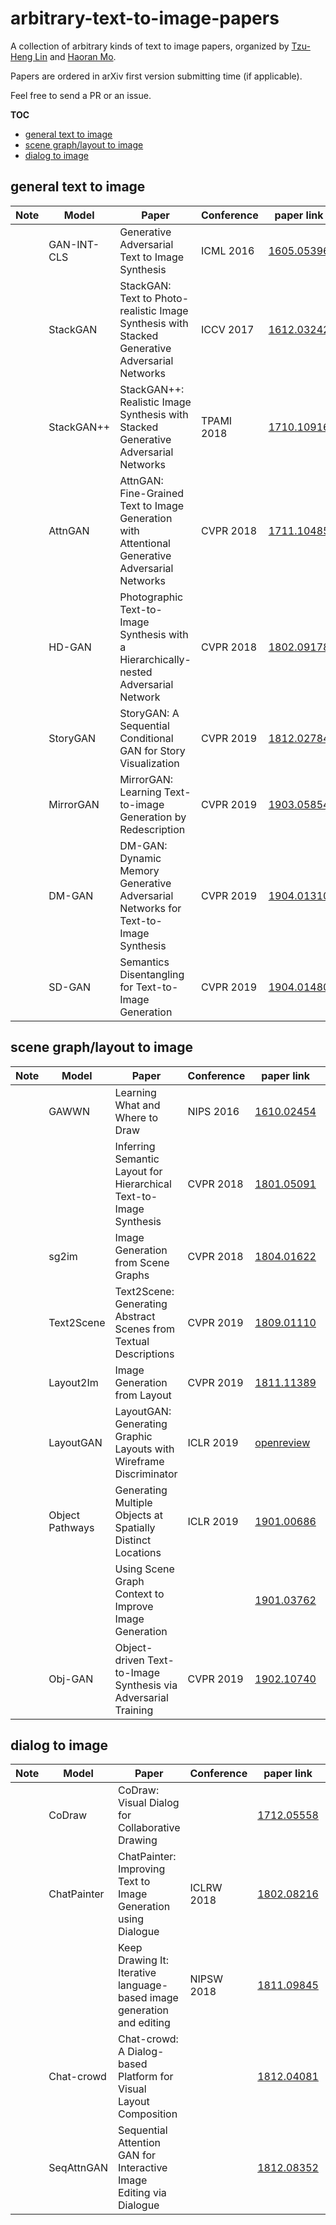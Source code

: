 # arbitrary-text-to-image-papers
A collection of arbitrary kinds of text to image papers, organized by [Tzu-Heng Lin](https://lzhbrian.me) and [Haoran Mo](https://github.com/MarkMoHR).

Papers are ordered in arXiv first version submitting time (if applicable).

Feel free to send a PR or an issue.




**TOC**

* [general text to image](#general-text-to-image)
* [scene graph/layout to image](#scene-graphlayout-to-image)
* [dialog to image](#dialog-to-image)



## general text to image

| Note | Model       | Paper                                                        | Conference | paper link                                     | code link                                                    |
| ---- | ----------- | ------------------------------------------------------------ | ---------- | ---------------------------------------------- | ------------------------------------------------------------ |
|      | GAN-INT-CLS | Generative Adversarial Text to Image Synthesis               | ICML 2016  | [1605.05396](https://arxiv.org/abs/1605.05396) | [reedscot/icml2016](https://github.com/reedscot/icml2016)    |
|      | StackGAN    | StackGAN: Text to Photo-realistic Image Synthesis with Stacked Generative Adversarial Networks | ICCV 2017  | [1612.03242](https://arxiv.org/abs/1612.03242) | [hanzhanggit/StackGAN](https://github.com/hanzhanggit/StackGAN) |
|      | StackGAN++  | StackGAN++: Realistic Image Synthesis with Stacked Generative Adversarial Networks | TPAMI 2018 | [1710.10916](https://arxiv.org/abs/1710.10916) | [hanzhanggit/StackGAN-v2](https://github.com/hanzhanggit/StackGAN-v2) |
|      | AttnGAN     | AttnGAN: Fine-Grained Text to Image Generation with Attentional Generative Adversarial Networks | CVPR 2018  | [1711.10485](https://arxiv.org/abs/1711.10485) | [taoxugit/AttnGAN](https://github.com/taoxugit/AttnGAN)      |
|      | HD-GAN     | Photographic Text-to-Image Synthesis with a Hierarchically-nested Adversarial Network | CVPR 2018  | [1802.09178](https://arxiv.org/pdf/1802.09178.pdf) | [ypxie/HDGan](https://github.com/ypxie/HDGan)      |
|      | StoryGAN    | StoryGAN: A Sequential Conditional GAN for Story Visualization | CVPR 2019 | [1812.02784](https://arxiv.org/abs/1812.02784) |  [yitong91/StoryGAN](https://github.com/yitong91/StoryGAN)    |
|      | MirrorGAN   | MirrorGAN: Learning Text-to-image Generation by Redescription | CVPR 2019  | [1903.05854](https://arxiv.org/abs/1903.05854) |
|      | DM-GAN   | DM-GAN: Dynamic Memory Generative Adversarial Networks for Text-to-Image Synthesis | CVPR 2019  | [1904.01310](https://arxiv.org/abs/1904.01310) |
|      | SD-GAN   | Semantics Disentangling for Text-to-Image Generation | CVPR 2019  | [1904.01480](https://arxiv.org/abs/1904.01480) | 


## scene graph/layout to image

| Note | Model           | Paper                                                        | Conference | paper link                                               | code link                                                    |
| ---- | --------------- | ------------------------------------------------------------ | ---------- | -------------------------------------------------------- | ------------------------------------------------------------ |
|      | GAWWN           | Learning What and Where to Draw                              | NIPS 2016  | [1610.02454](https://arxiv.org/abs/1610.02454)           | [reedscot/nips2016](https://github.com/reedscot/nips2016)    |
|      |                 | Inferring Semantic Layout for Hierarchical Text-to-Image Synthesis | CVPR 2018  | [1801.05091](https://arxiv.org/abs/1801.05091)           |                                                              |
|      | sg2im           | Image Generation from Scene Graphs                           | CVPR 2018  | [1804.01622](https://arxiv.org/abs/1804.01622)           | [google/sg2im](https://github.com/google/sg2im)              |
|      | Text2Scene      | Text2Scene: Generating Abstract Scenes from Textual Descriptions | CVPR 2019  | [1809.01110](https://arxiv.org/abs/1809.01110)           |  [uvavision/Text2Image](https://github.com/uvavision/Text2Image)            |
|      | Layout2Im       | Image Generation from Layout                                 | CVPR 2019 | [1811.11389](https://arxiv.org/abs/1811.11389)           |                                                              |
|      | LayoutGAN       | LayoutGAN: Generating Graphic Layouts with Wireframe Discriminator | ICLR 2019  | [openreview](https://openreview.net/forum?id=HJxB5sRcFQ) |                                                              |
|      | Object Pathways | Generating Multiple Objects at Spatially Distinct Locations  | ICLR 2019  | [1901.00686](https://arxiv.org/abs/1901.00686)           | [tohinz/multiple-objects-gan](https://github.com/tohinz/multiple-objects-gan) |
|      |                 | Using Scene Graph Context to Improve Image Generation        |            | [1901.03762](https://arxiv.org/abs/1901.03762)           |                                                              |
|      | Obj-GAN     | Object-driven Text-to-Image Synthesis via Adversarial Training | CVPR 2019  | [1902.10740](https://arxiv.org/abs/1902.10740) | [jamesli1618/Obj-GAN](https://github.com/jamesli1618/Obj-GAN) |


## dialog to image

| Note | Model       | Paper                                                        | Conference | paper link                                     | code link                                                    |
| ---- | ----------- | ------------------------------------------------------------ | ---------- | ---------------------------------------------- | ------------------------------------------------------------ |
|      | CoDraw      | CoDraw: Visual Dialog for Collaborative Drawing              |            | [1712.05558](https://arxiv.org/abs/1712.05558) | [CoDraw dataset](https://github.com/facebookresearch/CoDraw) |
|      | ChatPainter | ChatPainter: Improving Text to Image Generation using Dialogue | ICLRW 2018 | [1802.08216](https://arxiv.org/abs/1802.08216) |                                                              |
|      |             | Keep Drawing It: Iterative language-based image generation and editing | NIPSW 2018 | [1811.09845](https://arxiv.org/abs/1811.09845) | [CLEVR dataset](https://github.com/facebookresearch/clevr-dataset-gen) |
|      | Chat-crowd  | Chat-crowd: A Dialog-based Platform for Visual Layout Composition |            | [1812.04081](https://arxiv.org/abs/1812.04081) | [uvavision/chat-crowd](https://github.com/uvavision/chat-crowd) |
|      | SeqAttnGAN  | Sequential Attention GAN for Interactive Image Editing via Dialogue |            | [1812.08352](https://arxiv.org/abs/1812.08352) |                                                              |

